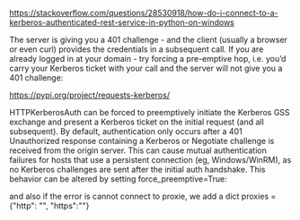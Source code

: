 https://stackoverflow.com/questions/28530918/how-do-i-connect-to-a-kerberos-authenticated-rest-service-in-python-on-windows

The server is giving you a 401 challenge - and the client (usually a browser or even curl) provides the credentials in a subsequent call. If you are already logged in at your domain - try forcing a pre-emptive hop, i.e. you’d carry your Kerberos ticket with your call and the server will not give you a 401 challenge:


https://pypi.org/project/requests-kerberos/

HTTPKerberosAuth can be forced to preemptively initiate the Kerberos GSS exchange and present a Kerberos ticket on the initial request (and all subsequent). By default, authentication only occurs after a 401 Unauthorized response containing a Kerberos or Negotiate challenge is received from the origin server. This can cause mutual authentication failures for hosts that use a persistent connection (eg, Windows/WinRM), as no Kerberos challenges are sent after the initial auth handshake. This behavior can be altered by setting force_preemptive=True:


and also if the error is cannot connect to proxie, we add a dict proxies = {"http": "", "https":""}

